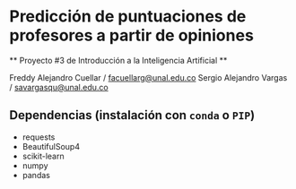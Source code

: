 
# Predicción de puntuaciones de profesores a partir de opiniones

** Proyecto #3 de Introducción a la Inteligencia Artificial ** 


Freddy Alejandro Cuellar / facuellarg@unal.edu.co
Sergio Alejandro Vargas / savargasqu@unal.edu.co

## Dependencias (instalación con `conda` o `PIP`)

- requests
- BeautifulSoup4
- scikit-learn
- numpy
- pandas
